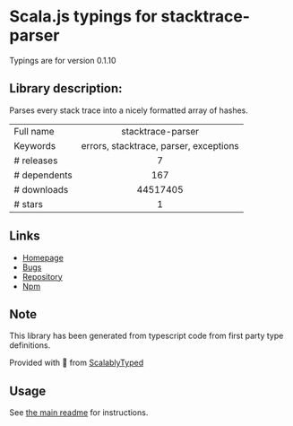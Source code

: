 
# Scala.js typings for stacktrace-parser

Typings are for version 0.1.10

## Library description:
Parses every stack trace into a nicely formatted array of hashes.

|                    |                 |
| ------------------ | :-------------: |
| Full name          | stacktrace-parser |
| Keywords           | errors, stacktrace, parser, exceptions |
| # releases         | 7 |
| # dependents       | 167 |
| # downloads        | 44517405 |
| # stars            | 1 |

## Links
- [Homepage](https://github.com/errwischt/stacktrace-parser)
- [Bugs](http://github.com/errwischt/stacktrace-parser/issues)
- [Repository](https://github.com/errwischt/stacktrace-parser)
- [Npm](https://www.npmjs.com/package/stacktrace-parser)
    


## Note
This library has been generated from typescript code from first party type definitions.

Provided with :purple_heart: from [ScalablyTyped](https://github.com/oyvindberg/ScalablyTyped)

## Usage
See [the main readme](../../readme.md) for instructions.



